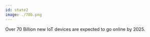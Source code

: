 ```yaml
---
id: state2
image: ./70b.png
---
```

Over 70 Billion new IoT devices are expected to go online by 2025.
